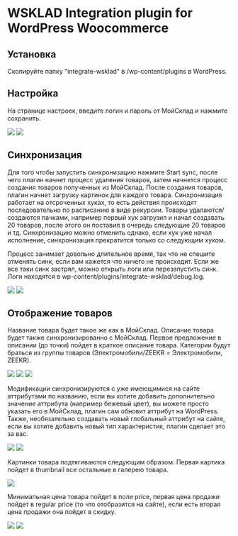 # WSKLAD Integration plugin for WordPress Woocommerce

## Установка

Скопируйте папку "integrate-wsklad" в /wp-content/plugins в WordPress.

## Настройка

На странице настроек, введите логин и пароль от МойСклад и нажмите сохранить.

<img src="screens/settings_menu.jpg" />
<img src="screens/settings.jpg" />

## Синхронизация

Для того чтобы запустить синхронизацию нажмите Start sync, после чего плагин начнет процесс удаления товаров, затем начнется процесс создания товаров полученных из МойСклад. После создания товаров, плагин начнет загрузку картинок для каждого товара. Синхронизация работает на отсроченных хуках, то есть действия происходят последовательно по расписанию в виде рекурсии. Товары удалаются/создаются пачками, например первый хук загрузил и начал создавать 20 товаров, после этого он поставил в очередь следующие 20 товаров и тд. Синхронизацию можно отменить однако, если хук уже начал исполнение, синхронизация прекратится только со следующим хуком.

Процесс занимает довольно длительное время, так что не спешите отменять синк, если вам кажется что ничего не происходит. Если же все таки синк застрял, можно открыть логи или перезапустить синк. Логи находятся в wp-content/plugins/integrate-wsklad/debug.log.

<img src="screens/start.jpg" />
<img src="screens/stop.jpg" />

## Отображение товаров

Название товара будет такое же как в МойСклад. Описание товара будет также синхронизированно с МойСклад. Первое предложение в описании (до точки) пойдет в краткое описание товара. Категории будут браться из группы товаров (Электромобили/ZEEKR = Электромобили, ZEEKR).

<img src="screens/product_wp_description1.jpg" />
<img src="screens/product_wp_description2.jpg" />
<img src="screens/product_ws_description.jpg" />

Модификации синхронизируются с уже имеющимися на сайте аттрибутами по названию, если вы хотите добавить дополнительно значение аттрибута (например бежевый цвет), вы можете просто указать его в МойСклад, плагин сам обновит аттрибут на WordPress. Также, необязательно создавать новый глобальный аттрибут на сайте, если вы хотите добавить новый тип характеристик, плагин сделает это за вас.

<img src="screens/variants_wc.jpg" />
<img src="screens/variants_ws.jpg" />

Картинки товара подтягиваются следующим образом. Первая картика пойдет в thumbnail все остальные в галерею товара.

<img src="screens/gallery.jpg" />

Минимальная цена товара пойдет в поле price, первая цена продажи пойдет в regular price (то что отобразится на сайте), если есть вторая цена продажи она пойдет в скидку.

<img src="screens/price_ws.jpg" />
<img src="screens/price_wp.jpg" />
